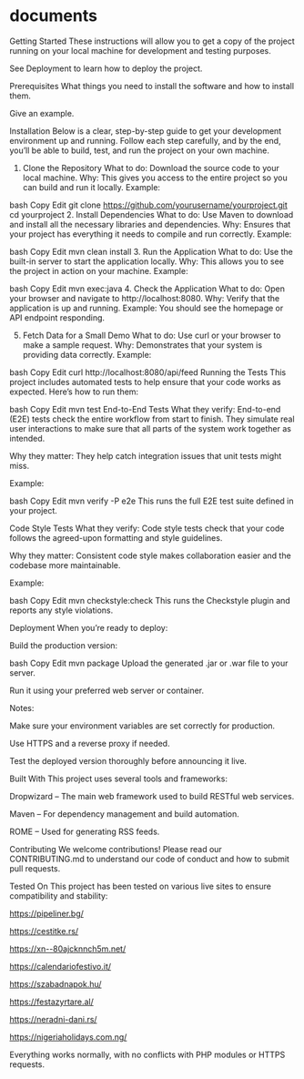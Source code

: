 # documents

Getting Started
These instructions will allow you to get a copy of the project running on your local machine for development and testing purposes.

See Deployment to learn how to deploy the project.

Prerequisites
What things you need to install the software and how to install them.

Give an example.

Installation
Below is a clear, step-by-step guide to get your development environment up and running. Follow each step carefully, and by the end, you’ll be able to build, test, and run the project on your own machine.

1. Clone the Repository
What to do: Download the source code to your local machine.
Why: This gives you access to the entire project so you can build and run it locally.
Example:

bash
Copy
Edit
git clone https://github.com/yourusername/yourproject.git
cd yourproject
2. Install Dependencies
What to do: Use Maven to download and install all the necessary libraries and dependencies.
Why: Ensures that your project has everything it needs to compile and run correctly.
Example:

bash
Copy
Edit
mvn clean install
3. Run the Application
What to do: Use the built-in server to start the application locally.
Why: This allows you to see the project in action on your machine.
Example:

bash
Copy
Edit
mvn exec:java
4. Check the Application
What to do: Open your browser and navigate to http://localhost:8080.
Why: Verify that the application is up and running.
Example:
You should see the homepage or API endpoint responding.

5. Fetch Data for a Small Demo
What to do: Use curl or your browser to make a sample request.
Why: Demonstrates that your system is providing data correctly.
Example:

bash
Copy
Edit
curl http://localhost:8080/api/feed
Running the Tests
This project includes automated tests to help ensure that your code works as expected. Here’s how to run them:

bash
Copy
Edit
mvn test
End-to-End Tests
What they verify:
End-to-end (E2E) tests check the entire workflow from start to finish. They simulate real user interactions to make sure that all parts of the system work together as intended.

Why they matter:
They help catch integration issues that unit tests might miss.

Example:

bash
Copy
Edit
mvn verify -P e2e
This runs the full E2E test suite defined in your project.

Code Style Tests
What they verify:
Code style tests check that your code follows the agreed-upon formatting and style guidelines.

Why they matter:
Consistent code style makes collaboration easier and the codebase more maintainable.

Example:

bash
Copy
Edit
mvn checkstyle:check
This runs the Checkstyle plugin and reports any style violations.

Deployment
When you’re ready to deploy:

Build the production version:

bash
Copy
Edit
mvn package
Upload the generated .jar or .war file to your server.

Run it using your preferred web server or container.

Notes:

Make sure your environment variables are set correctly for production.

Use HTTPS and a reverse proxy if needed.

Test the deployed version thoroughly before announcing it live.

Built With
This project uses several tools and frameworks:

Dropwizard – The main web framework used to build RESTful web services.

Maven – For dependency management and build automation.

ROME – Used for generating RSS feeds.

Contributing
We welcome contributions! Please read our CONTRIBUTING.md to understand our code of conduct and how to submit pull requests.

Tested On
This project has been tested on various live sites to ensure compatibility and stability:

https://pipeliner.bg/

https://cestitke.rs/

https://xn--80ajcknnch5m.net/

https://calendariofestivo.it/

https://szabadnapok.hu/

https://festazyrtare.al/

https://neradni-dani.rs/

https://nigeriaholidays.com.ng/

Everything works normally, with no conflicts with PHP modules or HTTPS requests.
